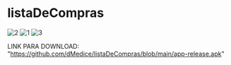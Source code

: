 # listaDeCompras
![2](https://github.com/dMedice/listaDeCompras/assets/133895157/4f599e4e-3564-4ccd-9f8c-178f130d3ed9)
![1](https://github.com/dMedice/listaDeCompras/assets/133895157/981103ab-e78e-4a36-92af-552525352d36)
![3](https://github.com/dMedice/listaDeCompras/assets/133895157/81e533e5-99ff-4b13-8fcc-5904cba2f650)

LINK PARA DOWNLOAD: "https://github.com/dMedice/listaDeCompras/blob/main/app-release.apk"
